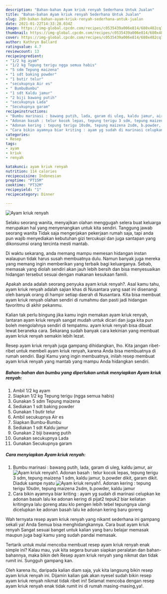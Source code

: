 ```yaml
---
description: "Bahan-bahan Ayam kriuk renyah Sederhana Untuk Jualan"
title: "Bahan-bahan Ayam kriuk renyah Sederhana Untuk Jualan"
slug: 209-bahan-bahan-ayam-kriuk-renyah-sederhana-untuk-jualan
date: 2021-01-22T14:33:28.034Z
image: https://img-global.cpcdn.com/recipes/c0535439a006e814/680x482cq70/ayam-kriuk-renyah-foto-resep-utama.jpg
thumbnail: https://img-global.cpcdn.com/recipes/c0535439a006e814/680x482cq70/ayam-kriuk-renyah-foto-resep-utama.jpg
cover: https://img-global.cpcdn.com/recipes/c0535439a006e814/680x482cq70/ayam-kriuk-renyah-foto-resep-utama.jpg
author: Kathryn Ballard
ratingvalue: 4.7
reviewcount: 13
recipeingredient:
- "1/2 kg ayam"
- "1/2 kg Tepung terigu ngga semua habis"
- "5 sdm Tepung maizena"
- "1 sdt baking powder"
- "1 butir telur"
- "secukupnya Air es"
- " BumbuBumbu"
- "1 sdt Kaldu jamur"
- "2 biji bawang putih"
- "secukupnya Lada"
- "Secukupnya garam"
recipeinstructions:
- "Bumbu marinasi : bawang putih, lada, garam di uleg, kaldu jamur, air"
- "Adonan basah : telur kocok lepas, tepung terigu 3 sdm, tepung maizena 1 sdm, kaldu jamur, b.powder dikit, garam dikit. Diaduk sampe nyatu"
- "Adonan kering : tepung terigu 10sdm, tepung maizena 2sdm, b.powder, kaldu jamur"
- "Cara bikin ayamnya biar kriting : ayam yg sudah di marinasi celupkan ke adonan basah lalu ke adonan kering di pijat2 tepuk2 biar keliatan kritingnya lalu goreng atau klo pengen lebih tebel tepungnya ulangi dicelupkan ke adonan basah lalu ke adonan kering baru goreng"
categories:
- Resep
tags:
- ayam
- kriuk
- renyah

katakunci: ayam kriuk renyah 
nutrition: 114 calories
recipecuisine: Indonesian
preptime: "PT15M"
cooktime: "PT32M"
recipeyield: "1"
recipecategory: Dinner

---
```



![Ayam kriuk renyah](https://img-global.cpcdn.com/recipes/c0535439a006e814/680x482cq70/ayam-kriuk-renyah-foto-resep-utama.jpg)

Selaku seorang wanita, menyajikan olahan menggugah selera buat keluarga merupakan hal yang menyenangkan untuk kita sendiri. Tanggung jawab seorang  wanita Tidak saja mengerjakan pekerjaan rumah saja, tapi anda pun wajib menyediakan kebutuhan gizi tercukupi dan juga santapan yang dikonsumsi orang tercinta mesti mantab.

Di waktu  sekarang, anda memang mampu memesan hidangan instan walaupun tidak harus susah membuatnya dulu. Namun banyak juga mereka yang memang ingin memberikan yang terbaik bagi keluarganya. Sebab, memasak yang diolah sendiri akan jauh lebih bersih dan bisa menyesuaikan hidangan tersebut sesuai dengan makanan kesukaan famili. 



Apakah anda adalah seorang penyuka ayam kriuk renyah?. Asal kamu tahu, ayam kriuk renyah adalah sajian khas di Nusantara yang saat ini disenangi oleh banyak orang di hampir setiap daerah di Nusantara. Kita bisa membuat ayam kriuk renyah olahan sendiri di rumahmu dan pasti jadi hidangan favoritmu di akhir pekanmu.

Kalian tak perlu bingung jika kamu ingin memakan ayam kriuk renyah, lantaran ayam kriuk renyah sangat mudah untuk dicari dan juga kita pun boleh mengolahnya sendiri di tempatmu. ayam kriuk renyah bisa dibuat lewat beraneka cara. Sekarang sudah banyak cara kekinian yang membuat ayam kriuk renyah semakin lebih lezat.

Resep ayam kriuk renyah juga gampang dihidangkan, lho. Kita jangan ribet-ribet untuk membeli ayam kriuk renyah, karena Anda bisa membuatnya di rumah sendiri. Bagi Kamu yang ingin membuatnya, inilah resep membuat ayam kriuk renyah yang mantab yang mampu Anda hidangkan sendiri.

<!--inarticleads1-->

##### Bahan-bahan dan bumbu yang diperlukan untuk menyiapkan Ayam kriuk renyah:

1. Ambil 1/2 kg ayam
1. Siapkan 1/2 kg Tepung terigu (ngga semua habis)
1. Gunakan 5 sdm Tepung maizena
1. Sediakan 1 sdt baking powder
1. Gunakan 1 butir telur
1. Ambil secukupnya Air es
1. Siapkan  Bumbu-Bumbu
1. Sediakan 1 sdt Kaldu jamur
1. Gunakan 2 biji bawang putih
1. Gunakan secukupnya Lada
1. Gunakan Secukupnya garam




<!--inarticleads2-->

##### Cara menyiapkan Ayam kriuk renyah:

1. Bumbu marinasi : bawang putih, lada, garam di uleg, kaldu jamur, air
<img src="https://img-global.cpcdn.com/steps/ff48e31f2792d859/160x128cq70/ayam-kriuk-renyah-langkah-memasak-1-foto.jpg" alt="Ayam kriuk renyah">1. Adonan basah : telur kocok lepas, tepung terigu 3 sdm, tepung maizena 1 sdm, kaldu jamur, b.powder dikit, garam dikit. Diaduk sampe nyatu
<img src="https://img-global.cpcdn.com/steps/5db8e2dd3555a048/160x128cq70/ayam-kriuk-renyah-langkah-memasak-2-foto.jpg" alt="Ayam kriuk renyah">1. Adonan kering : tepung terigu 10sdm, tepung maizena 2sdm, b.powder, kaldu jamur
1. Cara bikin ayamnya biar kriting : ayam yg sudah di marinasi celupkan ke adonan basah lalu ke adonan kering di pijat2 tepuk2 biar keliatan kritingnya lalu goreng atau klo pengen lebih tebel tepungnya ulangi dicelupkan ke adonan basah lalu ke adonan kering baru goreng




Wah ternyata resep ayam kriuk renyah yang nikamt sederhana ini gampang sekali ya! Anda Semua bisa menghidangkannya. Cara buat ayam kriuk renyah Sangat sesuai banget untuk kalian yang baru belajar memasak maupun juga bagi kamu yang sudah pandai memasak.

Tertarik untuk mulai mencoba membuat resep ayam kriuk renyah enak simple ini? Kalau mau, yuk kita segera buruan siapkan peralatan dan bahan-bahannya, maka bikin deh Resep ayam kriuk renyah yang nikmat dan tidak rumit ini. Sungguh gampang kan. 

Oleh karena itu, daripada kalian diam saja, yuk kita langsung bikin resep ayam kriuk renyah ini. Dijamin kalian gak akan nyesel sudah bikin resep ayam kriuk renyah nikmat tidak ribet ini! Selamat mencoba dengan resep ayam kriuk renyah enak tidak rumit ini di rumah masing-masing,ya!.

